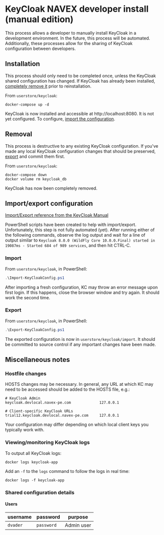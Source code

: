 # KeyCloak NAVEX developer install (manual edition)

This process allows a developer to manually install KeyCloak in a development environment. In the future, this process will be automated. Additionally, these processes allow for the sharing of KeyCloak configuration between developers.

## Installation

This process should only need to be completed once, unless the KeyCloak shared configuration has changed. If KeyCloak has already been installed, [completely remove it](#removal) prior to reinstallation.

From `userstore/keycloak`:
```shell
docker-compose up -d
```

KeyCloak is now installed and accessible at http://localhost:8080. It is not yet configured. To configure, [import the configuration](#import-configuration).

## Removal

This process is destructive to any existing KeyCloak configuration. If you've made any local KeyCloak configuration changes that should be preserved, [export](#export-configuration) and commit them first.

From `userstore/keycloak`:
```shell
docker-compose down
docker volume rm keycloak_db
```

KeyCloak has now been completely removed.

## Import/export configuration

[Import/Export reference from the KeyCloak Manual](https://www.keycloak.org/docs/latest/server_admin/#_export_import)

PowerShell scripts have been created to help with import/export. Unfortunately, this step is not fully automated (yet). After running either of the following commands, observe the log output and wait for a line of output similar to `Keycloak 8.0.0 (WildFly Core 10.0.0.Final) started in 19087ms - Started 684 of 989 services`, and then hit CTRL-C.

### Import

From `userstore/keycloak`, in PowerShell:
```powershell
.\Import-KeyCloakConfig.ps1
```
After importing a fresh configuration, KC may throw an error message upon first login. If this happens, close the browser window and try again. It should work the second time.

### Export

From `userstore/keycloak`, in PowerShell:
```powershell
.\Export-KeyCloakConfig.ps1
```
The exported configuration is now in `userstore/keycloak/import`. It should be committed to source control if any important changes have been made.

## Miscellaneous notes

### Hostfile changes

HOSTS changes may be necessary. In general, any URL at which KC may need to be accessed should be added to the HOSTS file, e.g.:

```text
# KeyCloak Admin
keycloak.devlocal.navex-pe.com             127.0.0.1

# Client-specific KeyCloak URLs
trial12.keycloak.devlocal.navex-pe.com     127.0.0.1
```

Your configuration may differ depending on which local client keys you typically work with.

### Viewing/monitoring KeyCloak logs

To output all KeyCloak logs:
```shell
docker logs keycloak-app
```

Add an `-f` to the `logs` command to follow the logs in real time:
```shell
docker logs -f keycloak-app
```

### Shared configuration details

#### Users

|username|password|purpose|
|---|---|---|
|`dvader`|`password`|Admin user|
